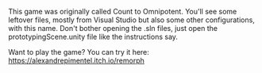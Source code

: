 This game was originally called Count to Omnipotent. You'll see some leftover files, mostly from Visual Studio but also some other configurations, with this name. Don't bother opening the .sln files, just open the prototypingScene.unity file like the instructions say.

Want to play the game? You can try it here: https://alexandrepimentel.itch.io/remorph
